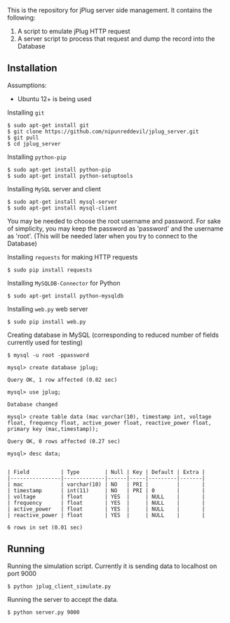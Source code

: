 This is the repository for jPlug server side management. 
It contains the following:

1. A script to emulate jPlug HTTP request
2. A server script to process that request and dump the record into the Database

Installation
------------

Assumptions:

* Ubuntu 12+ is being used

Installing `git`

    $ sudo apt-get install git
    $ git clone https://github.com/nipunreddevil/jplug_server.git
    $ git pull
    $ cd jplug_server

Installing `python-pip`

    $ sudo apt-get install python-pip
    $ sudo apt-get install python-setuptools

Installing `MySQL` server and client

    $ sudo apt-get install mysql-server
    $ sudo apt-get install mysql-client

You may be needed to choose the root username and password. For sake of simplicity,
you may keep the password as 'password' and the username as 'root'. (This will be 
needed later when you try to connect to the Database)

Installing `requests` for making HTTP requests

    $ sudo pip install requests

Installing `MySQLDB-Connector` for Python

    $ sudo apt-get install python-mysqldb

Installing `web.py` web server

    $ sudo pip install web.py

Creating database in MySQL (corresponding to reduced number of fields currently used for testing)

    $ mysql -u root -ppassword

    mysql> create database jplug;

    Query OK, 1 row affected (0.02 sec)

    mysql> use jplug;

	Database changed

	mysql> create table data (mac varchar(10), timestamp int, voltage float, frequency float, active_power float, reactive_power float, primary key (mac,timestamp));

	Query OK, 0 rows affected (0.27 sec)

	mysql> desc data;

    
	| Field          | Type        | Null | Key | Default | Extra |
	|----------------|-------------|------|-----|---------|-------|
	| mac            | varchar(10) | NO   | PRI |         |       |
	| timestamp      | int(11)     | NO   | PRI | 0       |       |
	| voltage        | float       | YES  |     | NULL    |       |
	| frequency      | float       | YES  |     | NULL    |       |
	| active_power   | float       | YES  |     | NULL    |       |
	| reactive_power | float       | YES  |     | NULL    |       |
	
	6 rows in set (0.01 sec)


Running
-------

Running the simulation script. Currently it is sending data to localhost on port 9000

    $ python jplug_client_simulate.py

Running the server to accept the data.

    $ python server.py 9000






